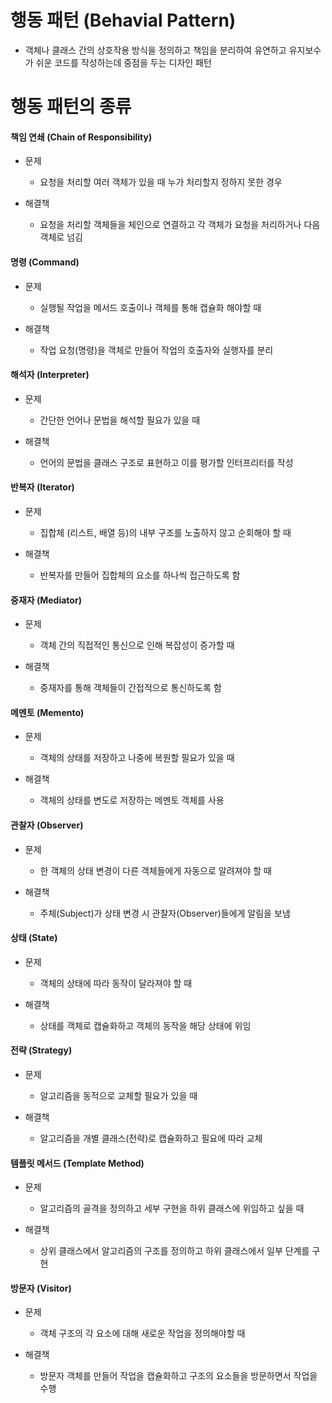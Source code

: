 # 행동 패턴 (Behavial Pattern)

- 객체나 클래스 간의 상호작용 방식을 정의하고 책임을 분리하여 유연하고 유지보수가 쉬운 코드를 작성하는데 중점을 두는 디자인 패턴

# 행동 패턴의 종류

#### 책임 연쇄 (Chain of Responsibility)

- 문제

  - 요청을 처리할 여러 객체가 있을 때 누가 처리할지 정하지 못한 경우

- 해결책
  - 요청을 처리할 객체들을 체인으로 연결하고 각 객체가 요청을 처리하거나 다음 객체로 넘김

#### 명령 (Command)

- 문제

  - 실행될 작업을 메서드 호출이나 객체를 통해 캡슐화 해야할 때

- 해결책
  - 작업 요청(명령)을 객체로 만들어 작업의 호출자와 실행자를 분리

#### 해석자 (Interpreter)

- 문제

  - 간단한 언어나 문법을 해석할 필요가 있을 때

- 해결책
  - 언어의 문법을 클래스 구조로 표현하고 이를 평가할 인터프리터를 작성

#### 반복자 (Iterator)

- 문제

  - 집합체 (리스트, 배열 등)의 내부 구조를 노출하지 않고 순회해야 할 때

- 해결책

  - 반복자를 만들어 집합체의 요소를 하나씩 접근하도록 함

#### 중재자 (Mediator)

- 문제

  - 객체 간의 직접적인 통신으로 인해 복잡성이 증가할 때

- 해결책
  - 중재자를 통해 객체들이 간접적으로 통신하도록 함

#### 메멘토 (Memento)

- 문제

  - 객체의 상태를 저장하고 나중에 복원할 필요가 있을 때

- 해결책
  - 객체의 상태를 변도로 저장하는 메멘토 객체를 사용

#### 관찰자 (Observer)

- 문제

  - 한 객체의 상태 변경이 다른 객체들에게 자동으로 알려져야 할 때

- 해결책
  - 주체(Subject)가 상태 변경 시 관찰자(Observer)들에게 알림을 보냄

#### 상태 (State)

- 문제

  - 객체의 상태에 따라 동작이 달라져야 할 때

- 해결책
  - 상태를 객체로 캡슐화하고 객체의 동작을 해당 상태에 위임

#### 전략 (Strategy)

- 문제

  - 알고리즘을 동적으로 교체할 필요가 있을 때

- 해결책
  - 알고리즘을 개별 클래스(전략)로 캡슐화하고 필요에 따라 교체

#### 템플릿 메서드 (Template Method)

- 문제

  - 알고리즘의 골격을 정의하고 세부 구현을 하위 클래스에 위임하고 싶을 때

- 해결책
  - 상위 클래스에서 알고리즘의 구조를 정의하고 하위 클래스에서 일부 단계를 구현

#### 방문자 (Visitor)

- 문제

  - 객체 구조의 각 요소에 대해 새로운 작업을 정의해야할 때

- 해결책
  - 방문자 객체를 만들어 작업을 캡슐화하고 구조의 요소들을 방문하면서 작업을 수행
